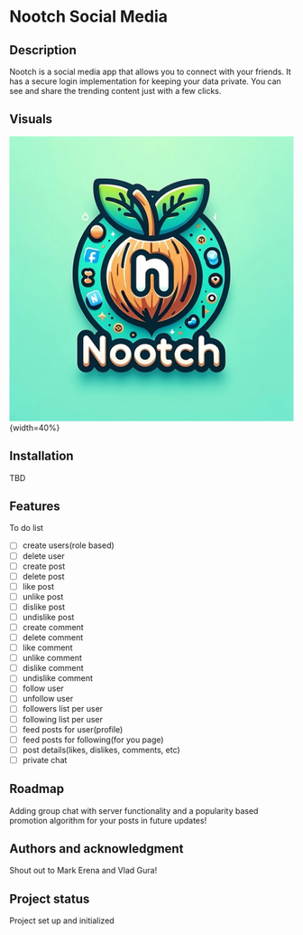 # Nootch Social Media


## Description
Nootch is a social media app that allows you to connect with your friends. It has a secure login implementation for keeping your data private. 
You can see and share the trending content just with a few clicks.

## Visuals
![Nootch Icon](src/main/resources/pictures/NuciLogov1.jpg){width=40%}

## Installation
TBD

## Features
To do list
- [ ] create users(role based)
- [ ] delete user
- [ ] create post
- [ ] delete post
- [ ] like post
- [ ] unlike post
- [ ] dislike post
- [ ] undislike post
- [ ] create comment
- [ ] delete comment
- [ ] like comment
- [ ] unlike comment
- [ ] dislike comment
- [ ] undislike comment
- [ ] follow user
- [ ] unfollow user
- [ ] followers list per user
- [ ] following list per user
- [ ] feed posts for user(profile)
- [ ] feed posts for following(for you page)
- [ ] post details(likes, dislikes, comments, etc)
- [ ] private chat

## Roadmap
Adding group chat with server functionality and a popularity based promotion algorithm for your posts in future updates!

## Authors and acknowledgment
Shout out to Mark Erena and Vlad Gura!

## Project status
Project set up and initialized
